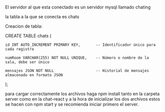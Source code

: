 El servidor al que esta conectado es un servidor mysql llamado chating

la tabla a la que se conecta es chats

Creacion de tabla:

CREATE TABLE chats (

    id INT AUTO_INCREMENT PRIMARY KEY,       -- Identificador único para cada registro
    
    numRoom VARCHAR(255) NOT NULL UNIQUE,    -- Número o nombre de la sala, debe ser único
    
    mensajes JSON NOT NULL                   -- Historial de mensajes almacenado en formato JSON
    
);


para cargar correctamente los archivos haga npm install tanto en la carpeta server como en la chat-react
y a la hora de inicializar los dos archivos estos se hacen con npm start y se recomienda iniciar primero el server.
